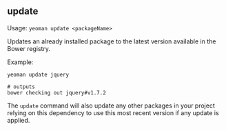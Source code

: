 

## update

Usage: `yeoman update <packageName>`

Updates an already installed package <packageName> to the latest version available in the Bower registry.

Example:

```shell
yeoman update jquery

# outputs
bower checking out jquery#v1.7.2
```

The `update` command will also update any other packages in your project relying on this dependency to use
this most recent version if any update is applied.
